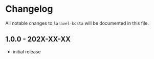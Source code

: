 # Changelog

All notable changes to `laravel-bosta` will be documented in this file.

## 1.0.0 - 202X-XX-XX

- initial release
